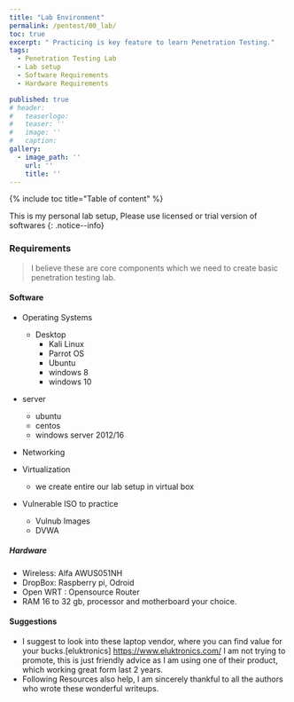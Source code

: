 ```yaml
---
title: "Lab Environment"
permalink: /pentest/00_lab/
toc: true
excerpt: " Practicing is key feature to learn Penetration Testing."
tags:
  - Penetration Testing Lab
  - Lab setup
  - Software Requirements
  - Hardware Requirements

published: true
# header:
#   teaserlogo:
#   teaser: ''
#   image: ''
#   caption:
gallery:
  - image_path: ''
    url: ''
    title: ''
---
```


{% include toc title="Table of content" %}

This is my personal lab setup, Please use licensed or trial version of softwares
{: .notice--info}

### Requirements
> I believe these are core components which we need to create basic penetration testing lab.
#### Software
- Operating Systems
  - Desktop
    - Kali Linux
    - Parrot OS  
    - Ubuntu
    - windows 8
    - windows 10

 - server
    - ubuntu
    - centos
    - windows server 2012/16
- Networking

- Virtualization
  - we create entire our lab setup in virtual box

- Vulnerable ISO to practice
  - Vulnub Images
  - DVWA

##### Hardware
- Wireless: Alfa AWUS051NH
- DropBox: Raspberry pi, Odroid
- Open WRT : Opensource Router
- RAM 16 to 32 gb, processor and motherboard your choice.

#### Suggestions
- I suggest to look into these laptop vendor, where you can find value for your bucks.[eluktronics] https://www.eluktronics.com/ I am not trying to promote, this is just friendly advice as I am using one of their product, which working great form last 2 years.
- Following Resources also help, I am sincerely thankful to all the authors who wrote these wonderful writeups.
